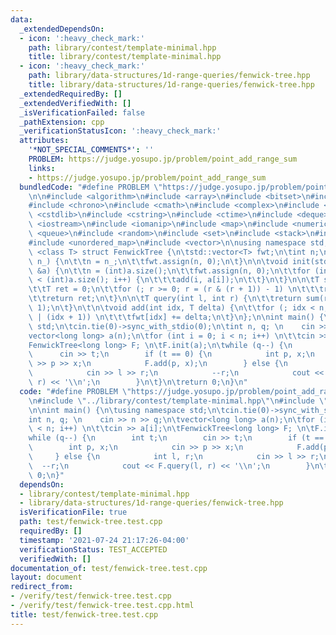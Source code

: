 ```yaml
---
data:
  _extendedDependsOn:
  - icon: ':heavy_check_mark:'
    path: library/contest/template-minimal.hpp
    title: library/contest/template-minimal.hpp
  - icon: ':heavy_check_mark:'
    path: library/data-structures/1d-range-queries/fenwick-tree.hpp
    title: library/data-structures/1d-range-queries/fenwick-tree.hpp
  _extendedRequiredBy: []
  _extendedVerifiedWith: []
  _isVerificationFailed: false
  _pathExtension: cpp
  _verificationStatusIcon: ':heavy_check_mark:'
  attributes:
    '*NOT_SPECIAL_COMMENTS*': ''
    PROBLEM: https://judge.yosupo.jp/problem/point_add_range_sum
    links:
    - https://judge.yosupo.jp/problem/point_add_range_sum
  bundledCode: "#define PROBLEM \"https://judge.yosupo.jp/problem/point_add_range_sum\"\
    \n\n#include <algorithm>\n#include <array>\n#include <bitset>\n#include <cassert>\n\
    #include <chrono>\n#include <cmath>\n#include <complex>\n#include <cstdio>\n#include\
    \ <cstdlib>\n#include <cstring>\n#include <ctime>\n#include <deque>\n#include\
    \ <iostream>\n#include <iomanip>\n#include <map>\n#include <numeric>\n#include\
    \ <queue>\n#include <random>\n#include <set>\n#include <stack>\n#include <string>\n\
    #include <unordered_map>\n#include <vector>\n\nusing namespace std;\n\ntemplate\
    \ <class T> struct FenwickTree {\n\tstd::vector<T> fwt;\n\tint n;\n\n\tvoid init(int\
    \ n_) {\n\t\tn = n_;\n\t\tfwt.assign(n, 0);\n\t}\n\n\tvoid init(std::vector<T>\
    \ &a) {\n\t\tn = (int)a.size();\n\t\tfwt.assign(n, 0);\n\t\tfor (int i = 0; i\
    \ < (int)a.size(); i++) {\n\t\t\tadd(i, a[i]);\n\t\t}\n\t}\n\n\tT sum(int r) {\n\
    \t\tT ret = 0;\n\t\tfor (; r >= 0; r = (r & (r + 1)) - 1) \n\t\t\tret += fwt[r];\n\
    \t\treturn ret;\n\t}\n\n\tT query(int l, int r) {\n\t\treturn sum(r) - sum(l -\
    \ 1);\n\t}\n\t\n\tvoid add(int idx, T delta) {\n\t\tfor (; idx < n; idx = idx\
    \ | (idx + 1)) \n\t\t\tfwt[idx] += delta;\n\t}\n};\n\nint main() {\n\tusing namespace\
    \ std;\n\tcin.tie(0)->sync_with_stdio(0);\n\tint n, q; \n    cin >> n >> q;\n\t\
    vector<long long> a(n);\n\tfor (int i = 0; i < n; i++) \n\t\tcin >> a[i];\n\t\
    FenwickTree<long long> F; \n\tF.init(a);\n\twhile (q--) {\n        int t;\n  \
    \      cin >> t;\n        if (t == 0) {\n            int p, x;\n            cin\
    \ >> p >> x;\n            F.add(p, x);\n        } else {\n            int l, r;\n\
    \            cin >> l >> r;\n            --r;\n            cout << F.query(l,\
    \ r) << '\\n';\n        }\n\t}\n\treturn 0;\n}\n"
  code: "#define PROBLEM \"https://judge.yosupo.jp/problem/point_add_range_sum\"\n\
    \n#include \"../library/contest/template-minimal.hpp\"\n#include \"../library/data-structures/1d-range-queries/fenwick-tree.hpp\"\
    \n\nint main() {\n\tusing namespace std;\n\tcin.tie(0)->sync_with_stdio(0);\n\t\
    int n, q; \n    cin >> n >> q;\n\tvector<long long> a(n);\n\tfor (int i = 0; i\
    \ < n; i++) \n\t\tcin >> a[i];\n\tFenwickTree<long long> F; \n\tF.init(a);\n\t\
    while (q--) {\n        int t;\n        cin >> t;\n        if (t == 0) {\n    \
    \        int p, x;\n            cin >> p >> x;\n            F.add(p, x);\n   \
    \     } else {\n            int l, r;\n            cin >> l >> r;\n          \
    \  --r;\n            cout << F.query(l, r) << '\\n';\n        }\n\t}\n\treturn\
    \ 0;\n}"
  dependsOn:
  - library/contest/template-minimal.hpp
  - library/data-structures/1d-range-queries/fenwick-tree.hpp
  isVerificationFile: true
  path: test/fenwick-tree.test.cpp
  requiredBy: []
  timestamp: '2021-07-24 21:17:26-04:00'
  verificationStatus: TEST_ACCEPTED
  verifiedWith: []
documentation_of: test/fenwick-tree.test.cpp
layout: document
redirect_from:
- /verify/test/fenwick-tree.test.cpp
- /verify/test/fenwick-tree.test.cpp.html
title: test/fenwick-tree.test.cpp
---
```

